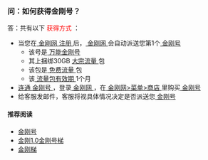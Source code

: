 ### 问：如何获得金刚号？

答：共有以下<font color="Red"> 获得方式 </font>：

- 当您在[ 金刚网 ](https://github.com/a2zitpro/web/blob/master/kksitecn.md)[ 注册 ](https://github.com/a2zitpro/web/blob/master/reginkksitecn.md)后，[ 金刚网 ](https://github.com/a2zitpro/web/blob/master/kksitecn.md)会自动派送您第1个[ 金刚号 ](https://github.com/a2zitpro/web/blob/master/kkid.md)
  - 该号是[ 万能金刚号 ](https://github.com/a2zitpro/web/blob/master/multipurposekkid.md)
  - 其上捆绑30GB [ 大宗流量 ](https://github.com/a2zitpro/web/blob/master/bulkkkdatatraffic.md)包
  - 该包是[ 免费流量 ](https://github.com/a2zitpro/web/blob/master/kkdatatrafficfree.md)包
  - 该[ 流量包有效期 ](https://github.com/a2zitpro/web/blob/master/kkdatatrafficpackagevalidityperiod.md)1个月
- [ 连通 ](https://github.com/a2zitpro/web/blob/master/usageofkkid)[ 金刚号 ](https://github.com/a2zitpro/web/blob/master/kkid.md)，登录[ 金刚网 ](https://github.com/a2zitpro/web/blob/master/kksitecn.md)，在[ 金刚网>菜单>商店 ](https://www.atozitpro.net/zh/shop/)里购买[ 金刚号 ](https://github.com/a2zitpro/web/blob/master/kkid.md)
- 给客服发邮件，客服将视具体情况决定是否派送您[ 金刚号 ](https://github.com/a2zitpro/web/blob/master/kkid.md)

#### 推荐阅读

- [金刚号](https://github.com/a2zitpro/web/blob/master/list_kkid.md)
- [金刚1.0金刚号梯](https://github/a2zitpro.com/web/blob/master/list_helpkkvpn1.0.md)
- [金刚梯](https://github.com/a2zitpro/web/blob/master/dlb.md)
